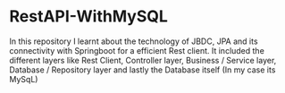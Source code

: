 # RestAPI-WithMySQL
In this repository I learnt about the technology of JBDC, JPA and its connectivity with Springboot for a efficient Rest client. It included the different layers like Rest Client, Controller layer, Business / Service layer, Database / Repository layer and lastly the Database itself (In my case its MySqL)
